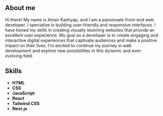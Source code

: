 ## About me

Hi there! My name is Aman Kashyap, and I am a passionate front-end web developer. I specialize in building user-friendly and responsive interfaces. I have honed my skills in creating visually stunning websites that provide an excellent user experience. My goal as a developer is to create engaging and interactive digital experiences that captivate audiences and make a positive impact on their lives. I'm excited to continue my journey in web development and explore new possibilities in this dynamic and ever-evolving field.

## Skills
- **HTML**
- **CSS**
- **JavaScript**
- **React**
- **Tailwind CSS**
- **Next.js**
